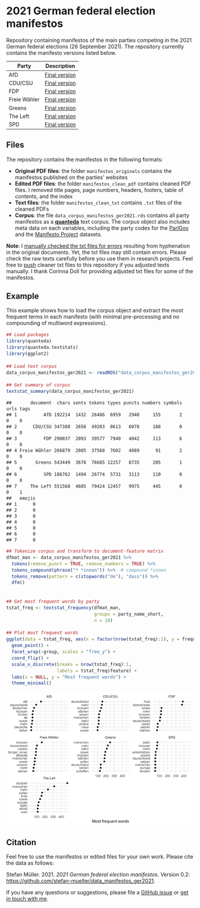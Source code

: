 2021 German federal election manifestos
================

Repository containing manifestos of the main parties competing in the
2021 German federal elections (26 September 2021). The repository
currently contains the manifesto versions listed below.

| Party        | Description                                                                                                                  |
|--------------|------------------------------------------------------------------------------------------------------------------------------|
| AfD          | [Final version](https://cdn.afd.tools/wp-content/uploads/sites/111/2021/05/2021-05-20-_-AfD-Bundestagswahlprogramm-2021.pdf) |
| CDU/CSU      | [Final version](https://www.csu.de/common/download/Regierungsprogramm.pdf)                                                   |
| FDP          | [Final version](https://www.fdp.de/sites/default/files/2021-06/FDP_Programm_Bundestagswahl2021_1.pdf)                        |
| Freie Wähler | [Final version](https://www.freiewaehler.eu/unsere-politik/wahlprogramm/)                                                    |
| Greens       | [Final version](https://www.gruene.de/artikel/wahlprogramm-zur-bundestagswahl-2021)                                          |
| The Left     | [Final version](https://www.die-linke.de/fileadmin/download/wahlen2021/BTWP21_Entwurf_Vorsitzende.pdf)                       |
| SPD          | [Final version](https://www.spd.de/fileadmin/Dokumente/Beschluesse/Programm/SPD-Zukunftsprogramm.pdf)                        |

## Files

The repository contains the manifestos in the following formats:

-   **Original PDF files**: the folder `manifestos_originals` contains
    the manifestos published on the parties’ websites
-   **Edited PDF files**: the folder `manifestos_clean_pdf` contains
    cleaned PDF files. I removed title pages, page numbers, headers,
    footers, table of contents, and the index
-   **Text files**: the folder `manifestos_clean_txt` contains `.txt`
    files of the cleaned PDFs
-   **Corpus**: the file `data_corpus_manifestos_ger2021.rds` contains
    all party manifestos as a [**quanteda**](https://quanteda.io) text
    corpus. The corpus object also includes meta data on each variables,
    including the party codes for the [ParlGov](http://www.parlgov.org)
    and the [Manifesto Project](https://manifesto-project.wzb.eu)
    datasets.

**Note**: I [manually checked the txt files for
errors](https://github.com/stefan-mueller/data_manifestos_ger2021/commit/852923fb96c2393689fb1ccbc2ed15312517d67a)
resulting from hyphenation in the original documents. Yet, the txt files
may still contain errors. Please check the raw texts carefully before
you use them in research projects. Feel free to
[push](https://docs.github.com/en/github/collaborating-with-pull-requests/proposing-changes-to-your-work-with-pull-requests/about-pull-requests)
cleaner txt files to this repository if you adjusted texts manually. I
thank Corinna Doll for providing adjusted txt files for some of the
manifestos.

## Example

This example shows how to load the corpus object and extract the most
frequent terms in each manifesto (with minimal pre-processing and no
compounding of multiword expressions).

``` r
## Load packages
library(quanteda)
library(quanteda.textstats)
library(ggplot2)

## Load text corpus
data_corpus_manifestos_ger2021 <- readRDS("data_corpus_manifestos_ger2021.rds")

## Get summary of corpus
textstat_summary(data_corpus_manifestos_ger2021)
```

    ##       document  chars sents tokens types puncts numbers symbols urls tags
    ## 1          AfD 192214  1432  26486  6959   2940     155       2    0    0
    ## 2      CDU/CSU 347388  2656  49203  8613   6078     188       0    0    0
    ## 3          FDP 290037  2093  39577  7940   4042     113       6    0    0
    ## 4 Freie Wähler 266879  2085  37568  7602   4089      91       2    0    0
    ## 5       Greens 543449  3678  76685 12257   8735     205       1    0    0
    ## 6          SPD 186762  1494  26774  5731   3113     110       0    0    0
    ## 7     The Left 551568  4605  79424 12457   9975     445       0    0    1
    ##   emojis
    ## 1      0
    ## 2      0
    ## 3      0
    ## 4      0
    ## 5      0
    ## 6      0
    ## 7      0

``` r
## Tokenize corpus and transform to document-feature matrix
dfmat_man <- data_corpus_manifestos_ger2021 %>% 
  tokens(remove_punct = TRUE, remove_numbers = TRUE) %>% 
  tokens_compound(phrase("* *innen")) %>%  # compound *innen
  tokens_remove(pattern = c(stopwords("de"), "dass")) %>% 
  dfm()


## Get most frequent words by party
tstat_freq <- textstat_frequency(dfmat_man, 
                                 groups = party_name_short, 
                                 n = 10)

## Plot most frequent words
ggplot(data = tstat_freq, aes(x = factor(nrow(tstat_freq):1), y = frequency)) +
  geom_point() +
  facet_wrap(~group, scales = "free_y") +
  coord_flip() +
  scale_x_discrete(breaks = nrow(tstat_freq):1,
                   labels = tstat_freq$feature) +
  labs(x = NULL, y = "Most frequent words") +
  theme_minimal()
```

![](README_files/figure-gfm/unnamed-chunk-1-1.png)<!-- -->

## Citation

Feel free to use the manifestos or edited files for your own work.
Please cite the data as follows:

Stefan Müller. 2021. *2021 German federal election manifestos*. Version
0.2: <https://github.com/stefan-mueller/data_manifestos_ger2021>.

If you have any questions or suggestions, please file a [GitHub
issue](https://github.com/stefan-mueller/data_manifestos_ger2021/issues)
or [get in touch with me](https://muellerestefan.net).

